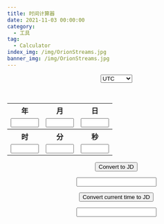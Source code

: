 ```yaml
---
title: 时间计算器
date: 2021-11-03 00:00:00
category:
  - 工具
tag:
  - Calculator
index_img: /img/OrionStreams.jpg
banner_img: /img/OrionStreams.jpg
---
```

<script src="../../js/time-calculator.js"></script>

<div align="center">
<form>
    <select name="timezone" id="timezone">
        <option value="0">UTC</option>
        <option value="1">UTC+1</option>
        <option value="2">UTC+2</option>
        <option value="3">UTC+3</option>
        <option value="4">UTC+4</option>
        <option value="5">UTC+5</option>
        <option value="6">UTC+6</option>
        <option value="7">UTC+7</option>
        <option value="8">UTC+8</option>
        <option value="9">UTC+9</option>
        <option value="10">UTC+10</option>
        <option value="11">UTC+11</option>
        <option value="12">UTC+12</option>
        <option value="-1">UTC-1</option>
        <option value="-2">UTC-2</option>
        <option value="-3">UTC-3</option>
        <option value="-4">UTC-4</option>
        <option value="-5">UTC-5</option>
        <option value="-6">UTC-6</option>
        <option value="-7">UTC-7</option>
        <option value="-8">UTC-8</option>
        <option value="-9">UTC-9</option>
        <option value="-10">UTC-10</option>
        <option value="-11">UTC-11</option>
        <option value="-12">UTC-12</option>
    </select>
</form>
<br>

<table>
    <tr>
        <th>年</td>
        <th>月</td>
        <th>日</td>
    </tr>
    <tr>
        <td><input type="text" id="year" size="5"/></td>
        <td><input type="text" id="month" size="5"/></td>
        <td><input type="text" id="day" size="5"/></td>
    </tr>
    <tr>
        <th>时</td>
        <th>分</td>
        <th>秒</td>
    </tr>
    <tr>
        <td><input type="text" id="hour" size="5"/></td>
        <td><input type="text" id="minute" size="5"/></td>
        <td><input type="text" id="second" size="5"/></td>
    </tr>
</table>

<button value="submit" onclick="time_to_JD()">Convert to JD</button>

<input id="JD" />

<body onload="time_now()">
<div align="center" id="clock"></div>
</body>

<button value="submit" onclick="time_now_to_JD()">Convert current time to JD</button>

<input id="JD_now" />
</div>
